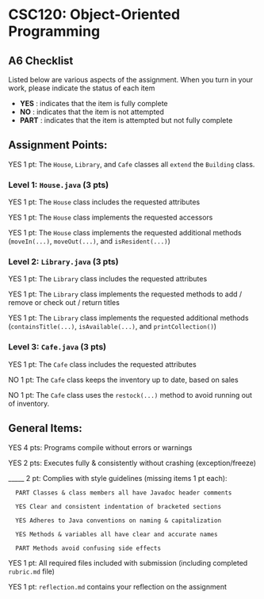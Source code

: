 # CSC120: Object-Oriented Programming
## A6 Checklist

Listed below are various aspects of the assignment.  When you turn in your work, please indicate the status of each item

- **YES** : indicates that the item is fully complete
- **NO** : indicates that the item is not attempted
- **PART** : indicates that the item is attempted but not fully complete


## Assignment Points:

YES 1 pt: The `House`, `Library`, and `Cafe` classes all `extend` the `Building` class.

### Level 1: `House.java` (3 pts)

YES 1 pt: The `House` class includes the requested attributes

YES 1 pt: The `House` class implements the requested accessors

YES 1 pt: The `House` class implements the requested additional methods (`moveIn(...)`, `moveOut(...)`, and `isResident(...)`)

### Level 2: `Library.java` (3 pts)

YES 1 pt: The `Library` class includes the requested attributes

YES 1 pt: The `Library` class implements the requested methods to add / remove or check out / return titles

YES 1 pt: The `Library` class implements the requested additional methods (`containsTitle(...)`, `isAvailable(...)`, and `printCollection()`)

### Level 3: `Cafe.java` (3 pts)

YES 1 pt: The `Cafe` class includes the requested attributes

NO 1 pt: The `Cafe` class keeps the inventory up to date, based on sales

NO 1 pt: The `Cafe` class uses the `restock(...)` method to avoid running out of inventory.



## General Items:

YES 4 pts: Programs compile without errors or warnings

YES 2 pts: Executes fully & consistently without crashing (exception/freeze)

_____ 2 pt: Complies with style guidelines (missing items 1 pt each):

      PART Classes & class members all have Javadoc header comments

      YES Clear and consistent indentation of bracketed sections

      YES Adheres to Java conventions on naming & capitalization

      YES Methods & variables all have clear and accurate names

      PART Methods avoid confusing side effects

YES 1 pt: All required files included with submission (including completed `rubric.md` file)

YES 1 pt: `reflection.md` contains your reflection on the assignment
